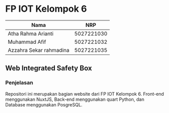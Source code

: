 # FP IOT Kelompok 6

| Nama                    | NRP        |
| ----------------------- | ---------- |
| Atha Rahma Arianti      | 5027221030 |
| Muhammad Afif           | 5027221032 |
| Azzahra Sekar rahmadina | 5027221035 |

## Web Integrated Safety Box

### Penjelasan

Repositori ini merupakan bagian website dari FP IOT Kelompok 6. Front-end menggunakan NuxtJS, Back-end menggunakan quart Python, dan Database menggunakan PosgreSQL.